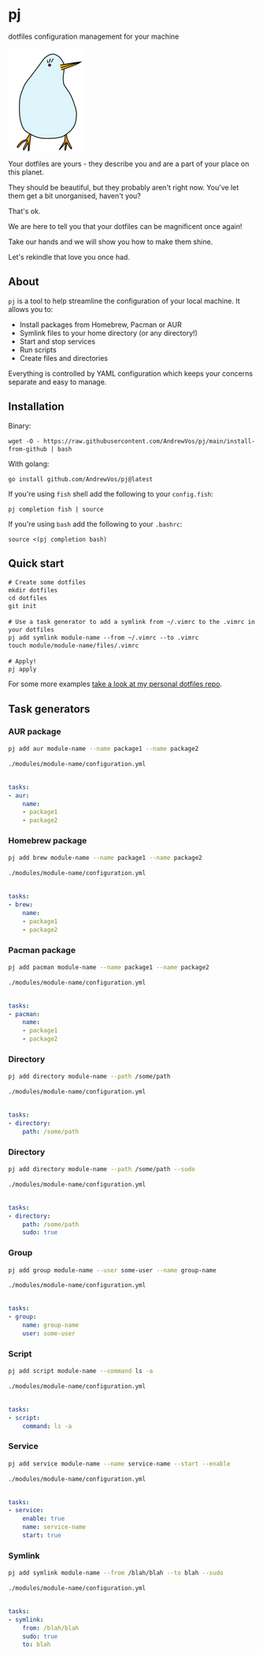 # pj

dotfiles configuration management for your machine

![pj](bird.png)

Your dotfiles are yours - they describe you and are a part of your place on this planet.

They should be beautiful, but they probably aren't right now. You've let them get a bit unorganised, haven't you?

That's ok.

We are here to tell you that your dotfiles can be magnificent once again!

Take our hands and we will show you how to make them shine.

Let's rekindle that love you once had.

## About

`pj` is a tool to help streamline the configuration of your local machine. It
allows you to:

- Install packages from Homebrew, Pacman or AUR
- Symlink files to your home directory (or any directory!)
- Start and stop services
- Run scripts
- Create files and directories

Everything is controlled by YAML configuration which keeps your concerns separate and easy to manage.

## Installation

Binary:

```
wget -O - https://raw.githubusercontent.com/AndrewVos/pj/main/install-from-github | bash
```

With golang:

```
go install github.com/AndrewVos/pj@latest
```

If you're using `fish` shell add the following to your `config.fish`:

```
pj completion fish | source
```

If you're using `bash` add the following to your `.bashrc`:

```
source <(pj completion bash)
```

## Quick start

```
# Create some dotfiles
mkdir dotfiles
cd dotfiles
git init

# Use a task generator to add a symlink from ~/.vimrc to the .vimrc in your dotfiles
pj add symlink module-name --from ~/.vimrc --to .vimrc
touch module/module-name/files/.vimrc

# Apply!
pj apply
```

For some more examples [take a look at my personal dotfiles repo](https://github.com/AndrewVos/dotfiles).

## Task generators

### AUR package

```bash
pj add aur module-name --name package1 --name package2
```

```
./modules/module-name/configuration.yml
```

```yml

tasks:
- aur:
    name:
    - package1
    - package2
```

### Homebrew package

```bash
pj add brew module-name --name package1 --name package2
```

```
./modules/module-name/configuration.yml
```

```yml

tasks:
- brew:
    name:
    - package1
    - package2
```

### Pacman package

```bash
pj add pacman module-name --name package1 --name package2
```

```
./modules/module-name/configuration.yml
```

```yml

tasks:
- pacman:
    name:
    - package1
    - package2
```

### Directory

```bash
pj add directory module-name --path /some/path
```

```
./modules/module-name/configuration.yml
```

```yml

tasks:
- directory:
    path: /some/path
```

### Directory

```bash
pj add directory module-name --path /some/path --sudo
```

```
./modules/module-name/configuration.yml
```

```yml

tasks:
- directory:
    path: /some/path
    sudo: true
```

### Group

```bash
pj add group module-name --user some-user --name group-name
```

```
./modules/module-name/configuration.yml
```

```yml

tasks:
- group:
    name: group-name
    user: some-user
```

### Script

```bash
pj add script module-name --command ls -a
```

```
./modules/module-name/configuration.yml
```

```yml

tasks:
- script:
    command: ls -a
```

### Service

```bash
pj add service module-name --name service-name --start --enable
```

```
./modules/module-name/configuration.yml
```

```yml

tasks:
- service:
    enable: true
    name: service-name
    start: true
```

### Symlink

```bash
pj add symlink module-name --from /blah/blah --to blah --sudo
```

```
./modules/module-name/configuration.yml
```

```yml

tasks:
- symlink:
    from: /blah/blah
    sudo: true
    to: blah
```


